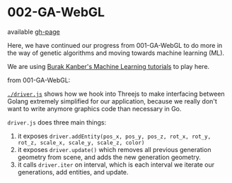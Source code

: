 # 002-GA-WebGL

available [gh-page](http://zombiehippie.github.io/Go-Concepts/Play/002-GA-WebGL/)

Here, we have continued our progress from 001-GA-WebGL to do more in the way of genetic algorithms and moving towards machine learning (ML).

We are using [Burak Kanber's Machine Learning tutorials](http://burakkanber.com/blog/machine-learning-genetic-algorithms-part-1-javascript/) to play here.

from 001-GA-WebGL:

[`./driver.js`](./driver.js) shows how we hook into Threejs to make interfacing between Golang extremely simplified for our application, because we really don't want to write anymore graphics code than necessary in Go.

`driver.js` does three main things:
 1. it exposes `driver.addEntity(pos_x, pos_y, pos_z, rot_x, rot_y, rot_z, scale_x, scale_y, scale_z, color)`
 2. it exposes `driver.update()` which removes all previous generation geometry from scene, and adds the new generation geometry.
 3. it calls `driver.iter` on interval, which is each interval we iterate our generations, add entities, and update. 
